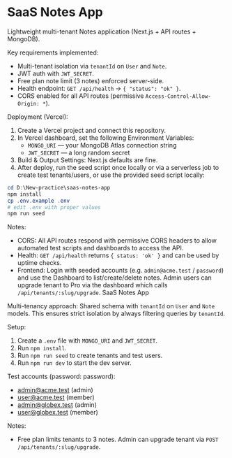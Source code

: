 # SaaS Notes App

Lightweight multi-tenant Notes application (Next.js + API routes + MongoDB).

Key requirements implemented:
- Multi-tenant isolation via `tenantId` on `User` and `Note`.
- JWT auth with `JWT_SECRET`.
- Free plan note limit (3 notes) enforced server-side.
- Health endpoint: `GET /api/health` → `{ "status": "ok" }`.
- CORS enabled for all API routes (permissive `Access-Control-Allow-Origin: *`).

Deployment (Vercel):

1. Create a Vercel project and connect this repository.
2. In Vercel dashboard, set the following Environment Variables:
   - `MONGO_URI` — your MongoDB Atlas connection string
   - `JWT_SECRET` — a long random secret
3. Build & Output Settings: Next.js defaults are fine.
4. After deploy, run the seed script once locally or via a serverless job to create test tenants/users, or use the provided seed script locally:

```powershell
cd D:\New-practice\saas-notes-app
npm install
cp .env.example .env
# edit .env with proper values
npm run seed
```

Notes:
- CORS: All API routes respond with permissive CORS headers to allow automated test scripts and dashboards to access the API.
- Health: `GET /api/health` returns `{ status: 'ok' }` and can be used by uptime checks.
- Frontend: Login with seeded accounts (e.g. `admin@acme.test` / `password`) and use the Dashboard to list/create/delete notes. Admin users can upgrade tenant to Pro via the dashboard which calls `/api/tenants/:slug/upgrade`.
SaaS Notes App

Multi-tenancy approach: Shared schema with `tenantId` on `User` and `Note` models. This ensures strict isolation by always filtering queries by `tenantId`.

Setup:
1. Create a `.env` file with `MONGO_URI` and `JWT_SECRET`.
2. Run `npm install`.
3. Run `npm run seed` to create tenants and test users.
4. Run `npm run dev` to start the dev server.

Test accounts (password: password):
- admin@acme.test (admin)
- user@acme.test (member)
- admin@globex.test (admin)
- user@globex.test (member)

Notes:
- Free plan limits tenants to 3 notes. Admin can upgrade tenant via `POST /api/tenants/:slug/upgrade`.

